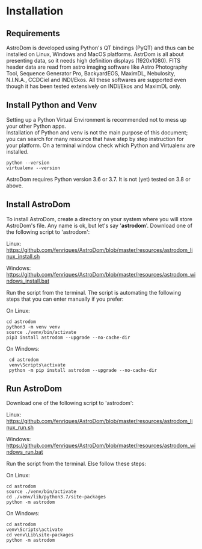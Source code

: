 # Installation
## Requirements
AstroDom is developed using Python's QT bindings (PyQT) and thus can be installed on Linux, Windows and MacOS platforms.
AstrDom is all about presenting data, so it needs high definition displays (1920x1080). 
FITS header data are read from astro imaging software like Astro Photography Tool, Sequence Generator Pro, BackyardEOS, MaximDL, Nebulosity, N.I.N.A., CCDCiel and INDI/Ekos. 
All these softwares are supported even though it has been tested extensively on INDI/Ekos and MaximDL only.

## Install Python and Venv
Setting up a Python Virtual Environment is recommended not to mess up your other Python apps.  
Installation of Python and venv is not the main purpose of this document; you can search for many resource that have step by step instruction for your platform.
On a terminal window check  which Python and Virtualenv are installed.

    python --version
    virtualenv --version
  
AstroDom requires Python version 3.6 or 3.7. It is not (yet) tested on 3.8 or above.

## Install AstroDom
To install AstroDom, create a directory on your system where you will store AstroDom's file. 
Any name is ok, but let's say '**astrodom**'. 
Download one of the following script to 'astrodom':

Linux: https://github.com/fenriques/AstroDom/blob/master/resources/astrodom_linux_install.sh

Windows: https://github.com/fenriques/AstroDom/blob/master/resources/astrodom_windows_install.bat

Run the script from the terminal. The script is automating the following steps that you can enter manually if you prefer:

On Linux:

	cd astrodom
    python3 -m venv venv
    source ./venv/bin/activate
    pip3 install astrodom --upgrade --no-cache-dir
  
On Windows:
 

     cd astrodom
     venv\Scripts\activate
     python -m pip install astrodom --upgrade --no-cache-dir
     
## Run AstroDom
Download one of the following script to 'astrodom':

Linux: https://github.com/fenriques/AstroDom/blob/master/resources/astrodom_linux_run.sh

Windows: https://github.com/fenriques/AstroDom/blob/master/resources/astrodom_windows_run.bat

Run the script from the terminal. Else follow these steps:

On Linux:

    cd astrodom
    source ./venv/bin/activate
    cd ./venv/lib/python3.7/site-packages
    python -m astrodom

On Windows:

    cd astrodom
    venv\Scripts\activate 
    cd venv\Lib\site-packages
    python -m astrodom







